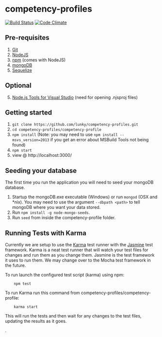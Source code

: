 # competency-profiles # 
[![Build Status](https://travis-ci.org/lunky/competency-profiles.svg?branch=master)](https://travis-ci.org/lunky/competency-profiles)
[![Code Climate](https://codeclimate.com/github/lunky/competency-profiles/badges/gpa.svg)](https://codeclimate.com/github/lunky/competency-profiles)
## Pre-requisites ##
 1. [Git](http://git-scm.com/downloads)
 2. [NodeJS](http://nodejs.org/download/)
 3. [npm](https://www.npmjs.com/) (comes with NodeJS)
 4. [mongoDB](http://www.mongodb.org/)
 5. [Sequelize](http://docs.sequelizejs.com/en/latest/)
 
 ## Optional ##
 5. [Node.js Tools for Visual Studio](https://nodejstools.codeplex.com/) (need for opening .njsproj files)

## Getting started ##

 1. `git clone https://github.com/lunky/competency-profiles.git`
 2. `cd competency-profiles/competency-profile`
 3. `npm install` (Note: you may need to use `npm install --msvs_version=2013` 
    if you get an error about MSBuild Tools not being found)
 4. `npm start`
 5. view @ http://localhost:3000/

## Seeding your database ##

The first time you run the application you will need to seed your mongoDB database. 

 1. Startup the mongoDB.exe executable (Windows) or run `mongod` (OSX and *nix). You may need to use the argument `--dbpath <path>` to tell mongoDB where you want your data stored.
 2. Run `npm install -g node-mongo-seeds`.
 3. Run `seed` from inside the competency-profile folder.

## Running Tests with Karma ##

Currently we are setup to use the [Karma](http://karma-runner.github.io/) test runner with the 
[Jasmine](http://jasmine.github.io/) test framework. Karma is a neat test runner that will watch
your test files for changes and run them as you change them. Jasmine is the test framework it uses
to run them. We may change over to the Mocha test framework in the future.

To run launch the configured test script (karma) using npm:

        npm test


To run Karma run this command from competency-profiles/competency-profile:

        karma start

This will run the tests and then wait for any changes to the test files, updating the results as it goes.

 
 
.
